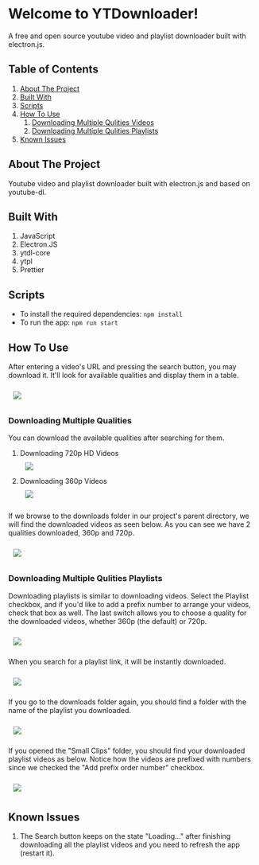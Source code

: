 # Welcome to YTDownloader!
A free and open source youtube video and playlist downloader built with electron.js.  

## Table of Contents
1. [About The Project](#ahowToUsebout)
2. [Built With](#builtWith)
3. [Scripts](#scripts)
4. [How To Use](#howToUse)
   1. [Downloading Multiple Qulities Videos](#downloadingMultipleQulitiesVideos)
   2. [Downloading Multiple Qulities Playlists](#downloadingMultipleQulitiesPlaylists)
5. [Known Issues](#knownIssues)


## About The Project<a id='about'></a>
Youtube video and playlist downloader built with electron.js and based on youtube-dl.  

## Built With<a id='builtWith'>
1. JavaScript
2. Electron.JS
3. ytdl-core
4. ytpl
5. Prettier


## Scripts<a id='scripts'></a>
  - To install the required dependencies: `npm install`
  - To run the app: `npm run start`  




## How To Use<a id='howToUse'></a>
After entering a video's URL and pressing the search button, you may download it. It'll look for available qualities and display them in a table.  

<img src="/docs/screenshots/videosDownload.png"  hspace="10" vspace="10">

### Downloading Multiple Qualities<a id='downloadingMultipleQulitiesVideos'></a>
You can download the available qualities after searching for them.  
1. Downloading 720p HD Videos  
   <img src="/docs/screenshots/downloading720HDVideos.gif"  hspace="10" vspace="10">
2. Downloading 360p Videos  
   <img src="/docs/screenshots/downloading360pVideos.gif"  hspace="10" vspace="10">

If we browse to the downloads folder in our project's parent directory, we will find the downloaded videos as seen below. As you can see we have 2 qualities downloaded, 360p and 720p.  

<img src="/docs/screenshots/downloadedVideos.png"  hspace="10" vspace="10">

### Downloading Multiple Qulities Playlists<a id='downloadingMultipleQulitiesPlaylists'></a>
Downloading playlists is similar to downloading videos. Select the Playlist checkbox, and if you'd like to add a prefix number to arrange your videos, check that box as well. The last switch allows you to choose a quality for the downloaded videos, whether 360p (the default) or 720p.  

<img src="/docs/screenshots/PlaylistDownloads.png"  hspace="10" vspace="10">

When you search for a playlist link, it will be instantly downloaded.  

<img src="/docs/screenshots/downloadingPlaylists.gif"  hspace="10" vspace="10">  

If you go to the downloads folder again, you should find a folder with the name of the playlist you downloaded.  

<img src="/docs/screenshots/downloadedVideos.png"  hspace="10" vspace="10">  

If you opened the "Small Clips" folder, you should find your downloaded playlist videos as below. Notice how the videos are prefixed with numbers since we checked the "Add prefix order number" checkbox.  

<img src="/docs/screenshots/downloadedPlaylists.png"  hspace="10" vspace="10">  

## Known Issues<a id='knownIssues'></a>
   1. The Search button keeps on the state "Loading..." after finishing downloading all the playlist videos and you need to refresh the app (restart it).
